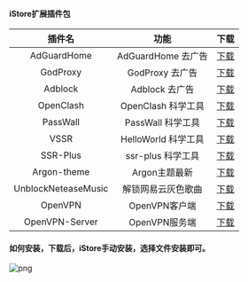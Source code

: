 #### iStore扩展插件包


|插件名|功能|下载|
| :----: | :----: | :----: |
| AdGuardHome | AdGuardHome 去广告 | [下载](https://cdn.jsdelivr.net/gh/AUK9527/Are-u-ok@master/apps/all/AdGuardHome_20211014.run) |
| GodProxy | GodProxy 去广告 | [下载](https://cdn.jsdelivr.net/gh/AUK9527/Are-u-ok@master/apps/all/GodProxy_20211014.run) |
| Adblock | Adblock 去广告 | [下载](https://cdn.jsdelivr.net/gh/AUK9527/Are-u-ok@master/apps/all/adblock.run) |
| OpenClash | OpenClash 科学工具 | [下载](https://cdn.jsdelivr.net/gh/AUK9527/Are-u-ok@master/apps/all/OpenClash_20211101.run) |
| PassWall | PassWall 科学工具 | [下载](https://raw.githubusercontent.com/AUK9527/Are-u-ok/main/apps/all/PassWall_20211101.run) |
| VSSR | HelloWorld 科学工具 | [下载](https://raw.githubusercontent.com/AUK9527/Are-u-ok/main/apps/all/VSSR_20211101.run) |
| SSR-Plus | ssr-plus 科学工具 | [下载](https://cdn.jsdelivr.net/gh/AUK9527/Are-u-ok@master/apps/all/SSR-Plus_20211101.run) |
| Argon-theme | Argon主题最新 | [下载](https://cdn.jsdelivr.net/gh/AUK9527/Are-u-ok@master/apps/all/Argon-theme.run) |
| UnblockNeteaseMusic | 解锁网易云灰色歌曲 | [下载](https://cdn.jsdelivr.net/gh/AUK9527/Are-u-ok@master/apps/all/UnblockNeteaseMusic_20211020.run) |
| OpenVPN | OpenVPN客户端 | [下载](https://cdn.jsdelivr.net/gh/AUK9527/Are-u-ok@master/apps/all/OpenVPN_20211018.run) |
| OpenVPN-Server | OpenVPN服务端 | [下载](https://cdn.jsdelivr.net/gh/AUK9527/Are-u-ok@master/apps/all/OpenVPN-Server_20211018.run) |

#### 如何安装，下载后，iStore手动安装，选择文件安装即可。

![png](https://cdn.jsdelivr.net/gh/AUK9527/Are-u-ok@master/apps/install.png)













